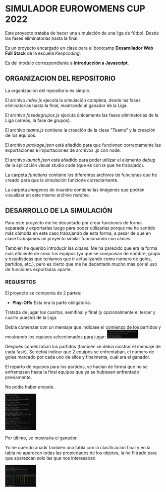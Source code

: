 # SIMULADOR EUROWOMENS CUP 2022 #

Este proyecto trataba de hacer una simulación de una liga de fútbol. Desde las fases eliminatorias hasta la final.

Es un proyecto encargado en clase para el bootcamp **Desarollador Web Full Stack** de la escuela *Keepcoding*.

Es del módulo correspondiente a **Introducción a Javascript**.

## ORGANIZACION DEL REPOSITORIO ##

La organización del repositorio es simple.

El archivo *index.js* ejecuta la simulación completa, desde las fases eliminatorias hasta la final, mostrando al ganador de la Liga.

El archivo *fasedegrupos.js* ejecuta únicamente las fases eliminatorias de la Liga (vamos, la fase de grupos).

El archivo *teams.js* contiene la creación de la clase "Teams" y la creación de los equipos.

El archivo *package.json* está añadido para que funcionen correctamente las exportaciones e importaciones de archivos .js con node.

El archivo *launch.json* está añadido para poder utilizar el elemento *debug* de la aplicación visual studio code (que es con la que he trabajado).

La carpeta *functions* contiene los diferentes archivos de funciones que he creado para que la simulación funcione correctamente.

La carpeta *imagenes de muestra* contiene las imágenes que podrán visualizar en este mismo archivo *readme*.

## DESARROLLO DE LA SIMULACIÓN ##

Para este proyecto me he decantado por crear funciones de forma separada y exportarlas luego para poder utilizarlas porque me he sentido más cómoda en este caso trabajando de esta forma, a pesar de que en clase trabajamos un proyecto similar funcionando con *clases*.

También he querido introducir las *clases*. Me ha parecido que era la forma más eficiente de crear los equipos (ya que se componían de nombre, grupo y estadísticas que teníamos que ir actualizando como número de goles, partidos, etc.), pero es cierto que me he decantado mucho más por el uso de funciones exportadas aparte.

### REQUISITOS ###

El proyecto se componía de 2 partes:

- **Play-Offs**
Esta era la parte obligatoria.

Trataba de jugar los cuartos, semifinal y final (y opcionalmente el tercer y cuarto puesto) de la Liga. 

Debía comenzar con un mensaje que indicase el comienzo de los partidos y mostrando los equipos seleccionados para jugar:
<img src="imagenes_de_muestra/playOffsTituloYEquipos.jpg" alt="Titulo y equipos de la fase de PlayOffs" width="100">

Después comenzaban los partidos (también se debía mostrar el mensaje de cada fase). Se debía indicar que 2 equipos se enfrentaban, el número de goles marcado por cada uno de ellos y finalmente, cual era el ganador.

El reparto de equipos para los partidos, se hacían de forma que no se enfrentasen hasta la final equipos que ya se hubiesen enfrentado previamente.

No podía haber empate.

<img src="imagenes_de_muestra/playOffsPartidos.jpg" alt="Muestra de partidos del PlayOff" width="100">

Por último, se mostraría el ganador. 

Yo he querido añadir también una tabla con la clasificación final y en la tabla no aparecen todas las propiedades de los objetos, la he filtrado para que aparezcan solo las que nos interesaban.

<img src="imagenes_de_muestra/playOffsFinal.jpg" alt="Final del PlayOff" width="100">




